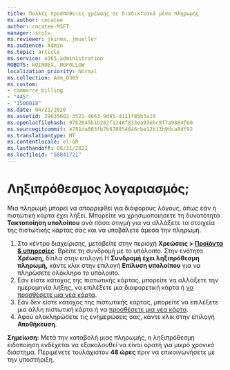 ```yaml
---
title: Πολλές προσπάθειες χρέωσης σε διαδικτυακά μέσα πληρωμής
ms.author: cmcatee
author: cmcatee-MSFT
manager: scotv
ms.reviewer: jkinma, jmueller
ms.audience: Admin
ms.topic: article
ms.service: o365-administration
ROBOTS: NOINDEX, NOFOLLOW
localization_priority: Normal
ms.collection: Adm_O365
ms.custom:
- commerce_billing
- "445"
- "1500018"
ms.date: 04/21/2020
ms.assetid: 29635602-3521-4663-9d85-d111f85b3a19
ms.openlocfilehash: 97b2645b1b202f1248f833ea93ebc9f7a9884f60
ms.sourcegitcommit: e781da003fb7b878854846cbe12b13b9dca8df92
ms.translationtype: MT
ms.contentlocale: el-GR
ms.lasthandoff: 08/31/2021
ms.locfileid: "58841721"
---
```

# <a name="past-due-account"></a>Ληξιπρόθεσμος λογαριασμός;

Μια πληρωμή μπορεί να απορριφθεί για διάφορους λόγους, όπως εάν η πιστωτική κάρτα έχει λήξει. Μπορείτε να χρησιμοποιήσετε τη δυνατότητα **Τακτοποίηση υπολοίπου** ανά πάσα στιγμή για να αλλάξετε τα στοιχεία της πιστωτικής κάρτας σας και να υποβάλετε άμεσα την πληρωμή.

1. Στο κέντρο διαχείρισης, μεταβείτε στην περιοχή **Χρεώσεις > [Προϊόντα & υπηρεσίες](https://go.microsoft.com/fwlink/p/?linkid=842054)**.
Βρείτε τη συνδρομή με το υπόλοιπο. Στην ενότητα **Χρέωση,** δίπλα στην επιλογή Η **Συνδρομή έχει ληξιπρόθεσμη πληρωμή,** κάντε κλικ στην επιλογή **Επίλυση υπολοίπου** για να πληρώσετε ολόκληρο το υπόλοιπο.
2. Εάν είστε κάτοχος της πιστωτικής κάρτας, μπορείτε να αλλάξετε την ημερομηνία λήξης, να επιλέξετε μια διαφορετική κάρτα ή [να προσθέσετε μια νέα κάρτα](https://docs.microsoft.com/microsoft-365/commerce/billing-and-payments/manage-payment-methods).
3. Εάν δεν είστε κάτοχος της πιστωτικής κάρτας, μπορείτε να επιλέξετε μια άλλη πιστωτική κάρτα ή να [προσθέσετε μια νέα κάρτα](https://docs.microsoft.com/microsoft-365/commerce/billing-and-payments/manage-payment-methods).
4. Αφού ολοκληρώσετε τις ενημερώσεις σας, κάντε κλικ στην επιλογή **Αποθήκευση**.

**Σημείωση:** Μετά την καταβολή μιας πληρωμής, η ληξιπρόθεσμη ειδοποίηση ενδέχεται να εξακολουθεί να είναι ορατή για μικρό χρονικό διάστημα. Περιμένετε τουλάχιστον **48 ώρες** πριν να επικοινωνήσετε με την υποστήριξη.
